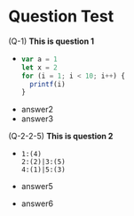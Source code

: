 # Question Test

(Q-1) **This is question 1**

- 
  ```js
  var a = 1
  let x = 2
  for (i = 1; i < 10; i++) {
    printf(i)
  }
  ```
- answer2
- answer3

(Q-2-2-5) **This is question 2**

- 
  ~~~[tree](itemShape=circle,itemSize=30,height=250)
  1:(4)
  2:(2)|3:(5)
  4:(1)|5:(3)
  ~~~

- answer5
- answer6